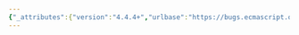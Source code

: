 ```yaml
---
{"_attributes":{"version":"4.4.4+","urlbase":"https://bugs.ecmascript.org/","maintainer":"dherman@mozilla.com"},"bug":{"bug_id":3156,"creation_ts":"2014-08-26 10:48:00 -0700","short_desc":"23.2.3.1 heading typo: \"this.add(eSet.prototype.add ( value )\" -> \"Set.prototype.add ( value )\"","delta_ts":"2014-10-14 15:17:45 -0700","product":"Draft for 6th Edition","component":"editorial issue","version":"Rev 26: July 18, 2014 Draft","rep_platform":"All","op_sys":"All","bug_status":"RESOLVED","resolution":"FIXED","priority":"Normal","bug_severity":"enhancement","everconfirmed":true,"reporter":{"uid":"jorendorff","name":"Jason Orendorff"},"assigned_to":{"uid":"allen","name":"Allen Wirfs-Brock"},"cc":"waldron.rick","long_desc":[{"commentid":9991,"comment_count":0,"who":{"uid":"jorendorff","name":"Jason Orendorff"},"bug_when":"2014-08-26 10:48:29 -0700"},{"commentid":10013,"comment_count":1,"who":{"uid":"allen","name":"Allen Wirfs-Brock"},"bug_when":"2014-08-29 12:13:51 -0700","thetext":"fixed in rev28 editor's draft"},{"commentid":10225,"comment_count":2,"who":{"uid":"allen","name":"Allen Wirfs-Brock"},"bug_when":"2014-09-21 11:16:55 -0700","thetext":"*** Bug 3217 has been marked as a duplicate of this bug. ***"},{"commentid":10392,"comment_count":3,"who":{"uid":"allen","name":"Allen Wirfs-Brock"},"bug_when":"2014-10-14 15:17:45 -0700","thetext":"fixed in rev28"}]}}
---
```

